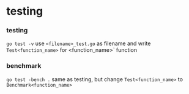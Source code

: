 # testing



### testing
`go test -v`
use `<filename>_test.go` as  filename and write `Test<function_name>` for <function_name>` function


### benchmark
`go test -bench .`
same as testing, but change `Test<function_name>` to `Benchmark<function_name>`



